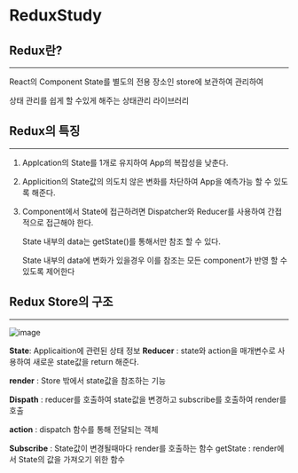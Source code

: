 # ReduxStudy
## Redux란?

---

React의 Component State를 별도의 전용 장소인 store에 보관하여 관리하여 

상태 관리를 쉽게 할 수있게 해주는 상태관리 라이브러리

## Redux의 특징

---

1. Applcation의 State를 1개로 유지하여 App의 복잡성을 낮춘다.
2. Applicition의 State값의 의도치 않은 변화를 차단하여 App을 예측가능 할 수 있도록 해준다.
3. Component에서 State에 접근하려면 Dispatcher와 Reducer를 사용하여 간접적으로 접근해야 한다.

    State 내부의 data는 getState()를 통해서만 참조 할 수 있다.

    State 내부의 data에 변화가 있을경우 이를 참조는 모든 component가 반영 할 수 있도록 제어한다

## Redux Store의 구조

---
![image](https://user-images.githubusercontent.com/71309053/116190050-e83fde00-a764-11eb-911a-bdf46b768238.png)

**State**: Applicaition에 관련된 상태 정보
**Reducer** : state와 action을 매개변수로 사용하여 새로운 state값을 return 해준다. 

**render** : Store 밖에서 state값을 참조하는 기능 

**Dispath** : reducer를 호출하여 state값을 변경하고 subscribe를 호출하여 render를 호출 

**action** : dispatch 함수를 통해 전달되는 객체 

**Subscribe** : State값이 변경될때마다 render를 호출하는 함수 getState : render에서 State의 값을 가져오기 위한 함수
